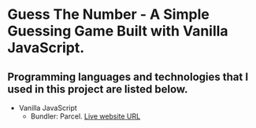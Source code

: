 # Guess The Number - A Simple Guessing Game Built with Vanilla JavaScript.

## Programming languages and technologies that I used in this project are listed below.

- Vanilla JavaScript
  - Bundler: Parcel.
[Live website URL](https://guess-it-please.netlify.app/)
